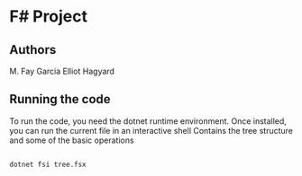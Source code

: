 # F# Project

## Authors

M. Fay Garcia
Elliot Hagyard

## Running the code

To run the code, you need the dotnet runtime environment.
Once installed, you can run the current file in an interactive shell
Contains the tree structure and some of the basic operations

```bash

dotnet fsi tree.fsx

```
